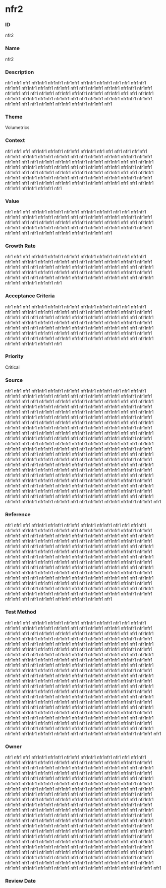 

# nfr2

### ID

nfr2

### Name

nfr2

### Description

nfr1 nfr1 nfr1 nfr1nfr1 nfr1nfr1 nfr1nfr1 nfr1nfr1 nfr1nfr1 nfr1 nfr1 nfr1nfr1 nfr1nfr1 nfr1nfr1 nfr1nfr1 nfr1nfr1 nfr1 nfr1 nfr1nfr1 nfr1nfr1 nfr1nfr1 nfr1nfr1 nfr1nfr1 nfr1 nfr1 nfr1nfr1 nfr1nfr1 nfr1nfr1 nfr1nfr1 nfr1nfr1 nfr1 nfr1 nfr1nfr1 nfr1nfr1 nfr1nfr1 nfr1nfr1 nfr1nfr1 nfr1 nfr1 nfr1nfr1 nfr1nfr1 nfr1nfr1 nfr1nfr1 nfr1nfr1 nfr1 nfr1 nfr1nfr1 nfr1nfr1 nfr1nfr1 nfr1nfr1 nfr1

### Theme


Volumetrics



### Context


nfr1 nfr1 nfr1 nfr1nfr1 nfr1nfr1 nfr1nfr1 nfr1nfr1 nfr1 nfr1 nfr1 nfr1 nfr1nfr1 nfr1nfr1 nfr1nfr1 nfr1nfr1 nfr1nfr1 nfr1 nfr1 nfr1nfr1 nfr1nfr1 nfr1nfr1 nfr1nfr1 nfr1nfr1 nfr1 nfr1 nfr1nfr1 nfr1nfr1 nfr1nfr1 nfr1nfr1 nfr1nfr1 nfr1 nfr1 nfr1nfr1 nfr1nfr1 nfr1nfr1 nfr1nfr1 nfr1nfr1 nfr1 nfr1 nfr1nfr1 nfr1nfr1 nfr1nfr1 nfr1nfr1 nfr1nfr1 nfr1 nfr1 nfr1nfr1 nfr1nfr1 nfr1nfr1 nfr1nfr1 nfr1nfr1 nfr1 nfr1 nfr1nfr1 nfr1nfr1 nfr1nfr1 nfr1nfr1 nfr1nfr1 nfr1 nfr1 nfr1nfr1 nfr1nfr1 nfr1nfr1 nfr1nfr1 nfr1nfr1 nfr1 nfr1 nfr1nfr1 nfr1nfr1 nfr1nfr1 nfr1nfr1 nfr1nfr1 nfr1 nfr1 nfr1nfr1 nfr1nfr1 nfr1nfr1 nfr1nfr1 nfr1



### Value


nfr1 nfr1 nfr1 nfr1nfr1 nfr1nfr1 nfr1nfr1 nfr1nfr1 nfr1nfr1 nfr1 nfr1 nfr1nfr1 nfr1nfr1 nfr1nfr1 nfr1nfr1 nfr1nfr1 nfr1 nfr1 nfr1nfr1 nfr1nfr1 nfr1nfr1 nfr1nfr1 nfr1nfr1 nfr1 nfr1 nfr1nfr1 nfr1nfr1 nfr1nfr1 nfr1nfr1 nfr1nfr1 nfr1 nfr1 nfr1nfr1 nfr1nfr1 nfr1nfr1 nfr1nfr1 nfr1nfr1 nfr1 nfr1 nfr1nfr1 nfr1nfr1 nfr1nfr1 nfr1nfr1 nfr1nfr1 nfr1 nfr1 nfr1nfr1 nfr1nfr1 nfr1nfr1 nfr1nfr1 nfr1



### Growth Rate


nfr1 nfr1 nfr1 nfr1nfr1 nfr1nfr1 nfr1nfr1 nfr1nfr1 nfr1nfr1 nfr1 nfr1 nfr1nfr1 nfr1nfr1 nfr1nfr1 nfr1nfr1 nfr1nfr1 nfr1 nfr1 nfr1nfr1 nfr1nfr1 nfr1nfr1 nfr1nfr1 nfr1nfr1 nfr1 nfr1 nfr1nfr1 nfr1nfr1 nfr1nfr1 nfr1nfr1 nfr1nfr1 nfr1 nfr1 nfr1nfr1 nfr1nfr1 nfr1nfr1 nfr1nfr1 nfr1nfr1 nfr1 nfr1 nfr1nfr1 nfr1nfr1 nfr1nfr1 nfr1nfr1 nfr1nfr1 nfr1 nfr1 nfr1nfr1 nfr1nfr1 nfr1nfr1 nfr1nfr1 nfr1nfr1 nfr1 nfr1 nfr1nfr1 nfr1nfr1 nfr1nfr1 nfr1nfr1 nfr1



### Acceptance Criteria


nfr1 nfr1 nfr1 nfr1nfr1 nfr1nfr1 nfr1nfr1 nfr1nfr1 nfr1nfr1 nfr1 nfr1 nfr1nfr1 nfr1nfr1 nfr1nfr1 nfr1nfr1 nfr1nfr1 nfr1 nfr1 nfr1nfr1 nfr1nfr1 nfr1nfr1 nfr1nfr1 nfr1nfr1 nfr1 nfr1 nfr1nfr1 nfr1nfr1 nfr1nfr1 nfr1nfr1 nfr1nfr1 nfr1 nfr1 nfr1nfr1 nfr1nfr1 nfr1nfr1 nfr1nfr1 nfr1nfr1 nfr1 nfr1 nfr1nfr1 nfr1nfr1 nfr1nfr1 nfr1nfr1 nfr1nfr1 nfr1 nfr1 nfr1nfr1 nfr1nfr1 nfr1nfr1 nfr1nfr1 nfr1nfr1 nfr1 nfr1 nfr1nfr1 nfr1nfr1 nfr1nfr1 nfr1nfr1 nfr1nfr1 nfr1 nfr1 nfr1nfr1 nfr1nfr1 nfr1nfr1 nfr1nfr1 nfr1nfr1 nfr1 nfr1 nfr1nfr1 nfr1nfr1 nfr1nfr1 nfr1nfr1 nfr1nfr1 nfr1 nfr1 nfr1nfr1 nfr1nfr1 nfr1nfr1 nfr1nfr1 nfr1



### Priority


Critical



### Source


nfr1 nfr1 nfr1 nfr1nfr1 nfr1nfr1 nfr1nfr1 nfr1nfr1 nfr1nfr1 nfr1 nfr1 nfr1nfr1 nfr1nfr1 nfr1nfr1 nfr1nfr1 nfr1nfr1 nfr1 nfr1 nfr1nfr1 nfr1nfr1 nfr1nfr1 nfr1nfr1 nfr1nfr1 nfr1 nfr1 nfr1nfr1 nfr1nfr1 nfr1nfr1 nfr1nfr1 nfr1nfr1 nfr1 nfr1 nfr1nfr1 nfr1nfr1 nfr1nfr1 nfr1nfr1 nfr1nfr1 nfr1 nfr1 nfr1nfr1 nfr1nfr1 nfr1nfr1 nfr1nfr1 nfr1nfr1 nfr1 nfr1 nfr1nfr1 nfr1nfr1 nfr1nfr1 nfr1nfr1 nfr1nfr1 nfr1 nfr1 nfr1nfr1 nfr1nfr1 nfr1nfr1 nfr1nfr1 nfr1nfr1 nfr1 nfr1 nfr1nfr1 nfr1nfr1 nfr1nfr1 nfr1nfr1 nfr1nfr1 nfr1 nfr1 nfr1nfr1 nfr1nfr1 nfr1nfr1 nfr1nfr1 nfr1nfr1 nfr1 nfr1 nfr1nfr1 nfr1nfr1 nfr1nfr1 nfr1nfr1 nfr1nfr1 nfr1 nfr1 nfr1nfr1 nfr1nfr1 nfr1nfr1 nfr1nfr1 nfr1nfr1 nfr1 nfr1 nfr1nfr1 nfr1nfr1 nfr1nfr1 nfr1nfr1 nfr1nfr1 nfr1 nfr1 nfr1nfr1 nfr1nfr1 nfr1nfr1 nfr1nfr1 nfr1nfr1 nfr1 nfr1 nfr1nfr1 nfr1nfr1 nfr1nfr1 nfr1nfr1 nfr1nfr1 nfr1 nfr1 nfr1nfr1 nfr1nfr1 nfr1nfr1 nfr1nfr1 nfr1nfr1 nfr1 nfr1 nfr1nfr1 nfr1nfr1 nfr1nfr1 nfr1nfr1 nfr1nfr1 nfr1 nfr1 nfr1nfr1 nfr1nfr1 nfr1nfr1 nfr1nfr1 nfr1nfr1 nfr1 nfr1 nfr1nfr1 nfr1nfr1 nfr1nfr1 nfr1nfr1 nfr1nfr1 nfr1 nfr1 nfr1nfr1 nfr1nfr1 nfr1nfr1 nfr1nfr1 nfr1nfr1 nfr1 nfr1 nfr1nfr1 nfr1nfr1 nfr1nfr1 nfr1nfr1 nfr1nfr1 nfr1 nfr1 nfr1nfr1 nfr1nfr1 nfr1nfr1 nfr1nfr1 nfr1nfr1 nfr1 nfr1 nfr1nfr1 nfr1nfr1 nfr1nfr1 nfr1nfr1 nfr1nfr1 nfr1 nfr1 nfr1nfr1 nfr1nfr1 nfr1nfr1 nfr1nfr1 nfr1nfr1 nfr1 nfr1 nfr1nfr1 nfr1nfr1 nfr1nfr1 nfr1nfr1 nfr1nfr1 nfr1 nfr1 nfr1nfr1 nfr1nfr1 nfr1nfr1 nfr1nfr1 nfr1nfr1 nfr1 nfr1 nfr1nfr1 nfr1nfr1 nfr1nfr1 nfr1nfr1 nfr1nfr1 nfr1 nfr1 nfr1nfr1 nfr1nfr1 nfr1nfr1 nfr1nfr1 nfr1nfr1 nfr1 nfr1 nfr1nfr1 nfr1nfr1 nfr1nfr1 nfr1nfr1 nfr1nfr1 nfr1 nfr1 nfr1nfr1 nfr1nfr1 nfr1nfr1 nfr1nfr1 nfr1nfr1 nfr1 nfr1 nfr1nfr1 nfr1nfr1 nfr1nfr1 nfr1nfr1 nfr1nfr1 nfr1 nfr1 nfr1nfr1 nfr1nfr1 nfr1nfr1 nfr1nfr1 nfr1nfr1 nfr1 nfr1 nfr1nfr1 nfr1nfr1 nfr1nfr1 nfr1nfr1 nfr1



### Reference


nfr1 nfr1 nfr1 nfr1nfr1 nfr1nfr1 nfr1nfr1 nfr1nfr1 nfr1nfr1 nfr1 nfr1 nfr1nfr1 nfr1nfr1 nfr1nfr1 nfr1nfr1 nfr1nfr1 nfr1 nfr1 nfr1nfr1 nfr1nfr1 nfr1nfr1 nfr1nfr1 nfr1nfr1 nfr1 nfr1 nfr1nfr1 nfr1nfr1 nfr1nfr1 nfr1nfr1 nfr1nfr1 nfr1 nfr1 nfr1nfr1 nfr1nfr1 nfr1nfr1 nfr1nfr1 nfr1nfr1 nfr1 nfr1 nfr1nfr1 nfr1nfr1 nfr1nfr1 nfr1nfr1 nfr1nfr1 nfr1 nfr1 nfr1nfr1 nfr1nfr1 nfr1nfr1 nfr1nfr1 nfr1nfr1 nfr1 nfr1 nfr1nfr1 nfr1nfr1 nfr1nfr1 nfr1nfr1 nfr1nfr1 nfr1 nfr1 nfr1nfr1 nfr1nfr1 nfr1nfr1 nfr1nfr1 nfr1nfr1 nfr1 nfr1 nfr1nfr1 nfr1nfr1 nfr1nfr1 nfr1nfr1 nfr1nfr1 nfr1 nfr1 nfr1nfr1 nfr1nfr1 nfr1nfr1 nfr1nfr1 nfr1nfr1 nfr1 nfr1 nfr1nfr1 nfr1nfr1 nfr1nfr1 nfr1nfr1 nfr1nfr1 nfr1 nfr1 nfr1nfr1 nfr1nfr1 nfr1nfr1 nfr1nfr1 nfr1nfr1 nfr1 nfr1 nfr1nfr1 nfr1nfr1 nfr1nfr1 nfr1nfr1 nfr1nfr1 nfr1 nfr1 nfr1nfr1 nfr1nfr1 nfr1nfr1 nfr1nfr1 nfr1nfr1 nfr1 nfr1 nfr1nfr1 nfr1nfr1 nfr1nfr1 nfr1nfr1 nfr1nfr1 nfr1 nfr1 nfr1nfr1 nfr1nfr1 nfr1nfr1 nfr1nfr1 nfr1nfr1 nfr1 nfr1 nfr1nfr1 nfr1nfr1 nfr1nfr1 nfr1nfr1 nfr1nfr1 nfr1 nfr1 nfr1nfr1 nfr1nfr1 nfr1nfr1 nfr1nfr1 nfr1nfr1 nfr1 nfr1 nfr1nfr1 nfr1nfr1 nfr1nfr1 nfr1nfr1 nfr1nfr1 nfr1 nfr1 nfr1nfr1 nfr1nfr1 nfr1nfr1 nfr1nfr1 nfr1nfr1 nfr1 nfr1 nfr1nfr1 nfr1nfr1 nfr1nfr1 nfr1nfr1 nfr1



### Test Method


nfr1 nfr1 nfr1 nfr1nfr1 nfr1nfr1 nfr1nfr1 nfr1nfr1 nfr1nfr1 nfr1 nfr1 nfr1nfr1 nfr1nfr1 nfr1nfr1 nfr1nfr1 nfr1nfr1 nfr1 nfr1 nfr1nfr1 nfr1nfr1 nfr1nfr1 nfr1nfr1 nfr1nfr1 nfr1 nfr1 nfr1nfr1 nfr1nfr1 nfr1nfr1 nfr1nfr1 nfr1nfr1 nfr1 nfr1 nfr1nfr1 nfr1nfr1 nfr1nfr1 nfr1nfr1 nfr1nfr1 nfr1 nfr1 nfr1nfr1 nfr1nfr1 nfr1nfr1 nfr1nfr1 nfr1nfr1 nfr1 nfr1 nfr1nfr1 nfr1nfr1 nfr1nfr1 nfr1nfr1 nfr1nfr1 nfr1 nfr1 nfr1nfr1 nfr1nfr1 nfr1nfr1 nfr1nfr1 nfr1nfr1 nfr1 nfr1 nfr1nfr1 nfr1nfr1 nfr1nfr1 nfr1nfr1 nfr1nfr1 nfr1 nfr1 nfr1nfr1 nfr1nfr1 nfr1nfr1 nfr1nfr1 nfr1nfr1 nfr1 nfr1 nfr1nfr1 nfr1nfr1 nfr1nfr1 nfr1nfr1 nfr1nfr1 nfr1 nfr1 nfr1nfr1 nfr1nfr1 nfr1nfr1 nfr1nfr1 nfr1nfr1 nfr1 nfr1 nfr1nfr1 nfr1nfr1 nfr1nfr1 nfr1nfr1 nfr1nfr1 nfr1 nfr1 nfr1nfr1 nfr1nfr1 nfr1nfr1 nfr1nfr1 nfr1nfr1 nfr1 nfr1 nfr1nfr1 nfr1nfr1 nfr1nfr1 nfr1nfr1 nfr1nfr1 nfr1 nfr1 nfr1nfr1 nfr1nfr1 nfr1nfr1 nfr1nfr1 nfr1nfr1 nfr1 nfr1 nfr1nfr1 nfr1nfr1 nfr1nfr1 nfr1nfr1 nfr1nfr1 nfr1 nfr1 nfr1nfr1 nfr1nfr1 nfr1nfr1 nfr1nfr1 nfr1nfr1 nfr1 nfr1 nfr1nfr1 nfr1nfr1 nfr1nfr1 nfr1nfr1 nfr1nfr1 nfr1 nfr1 nfr1nfr1 nfr1nfr1 nfr1nfr1 nfr1nfr1 nfr1nfr1 nfr1 nfr1 nfr1nfr1 nfr1nfr1 nfr1nfr1 nfr1nfr1 nfr1nfr1 nfr1 nfr1 nfr1nfr1 nfr1nfr1 nfr1nfr1 nfr1nfr1 nfr1nfr1 nfr1 nfr1 nfr1nfr1 nfr1nfr1 nfr1nfr1 nfr1nfr1 nfr1nfr1 nfr1 nfr1 nfr1nfr1 nfr1nfr1 nfr1nfr1 nfr1nfr1 nfr1nfr1 nfr1 nfr1 nfr1nfr1 nfr1nfr1 nfr1nfr1 nfr1nfr1 nfr1nfr1 nfr1 nfr1 nfr1nfr1 nfr1nfr1 nfr1nfr1 nfr1nfr1 nfr1nfr1 nfr1 nfr1 nfr1nfr1 nfr1nfr1 nfr1nfr1 nfr1nfr1 nfr1nfr1 nfr1 nfr1 nfr1nfr1 nfr1nfr1 nfr1nfr1 nfr1nfr1 nfr1nfr1 nfr1 nfr1 nfr1nfr1 nfr1nfr1 nfr1nfr1 nfr1nfr1 nfr1nfr1 nfr1 nfr1 nfr1nfr1 nfr1nfr1 nfr1nfr1 nfr1nfr1 nfr1nfr1 nfr1 nfr1 nfr1nfr1 nfr1nfr1 nfr1nfr1 nfr1nfr1 nfr1nfr1 nfr1 nfr1 nfr1nfr1 nfr1nfr1 nfr1nfr1 nfr1nfr1 nfr1nfr1 nfr1 nfr1 nfr1nfr1 nfr1nfr1 nfr1nfr1 nfr1nfr1 nfr1



### Owner

nfr1 nfr1 nfr1 nfr1nfr1 nfr1nfr1 nfr1nfr1 nfr1nfr1 nfr1nfr1 nfr1 nfr1 nfr1nfr1 nfr1nfr1 nfr1nfr1 nfr1nfr1 nfr1nfr1 nfr1 nfr1 nfr1nfr1 nfr1nfr1 nfr1nfr1 nfr1nfr1 nfr1nfr1 nfr1 nfr1 nfr1nfr1 nfr1nfr1 nfr1nfr1 nfr1nfr1 nfr1nfr1 nfr1 nfr1 nfr1nfr1 nfr1nfr1 nfr1nfr1 nfr1nfr1 nfr1nfr1 nfr1 nfr1 nfr1nfr1 nfr1nfr1 nfr1nfr1 nfr1nfr1 nfr1nfr1 nfr1 nfr1 nfr1nfr1 nfr1nfr1 nfr1nfr1 nfr1nfr1 nfr1nfr1 nfr1 nfr1 nfr1nfr1 nfr1nfr1 nfr1nfr1 nfr1nfr1 nfr1nfr1 nfr1 nfr1 nfr1nfr1 nfr1nfr1 nfr1nfr1 nfr1nfr1 nfr1nfr1 nfr1 nfr1 nfr1nfr1 nfr1nfr1 nfr1nfr1 nfr1nfr1 nfr1nfr1 nfr1 nfr1 nfr1nfr1 nfr1nfr1 nfr1nfr1 nfr1nfr1 nfr1nfr1 nfr1 nfr1 nfr1nfr1 nfr1nfr1 nfr1nfr1 nfr1nfr1 nfr1nfr1 nfr1 nfr1 nfr1nfr1 nfr1nfr1 nfr1nfr1 nfr1nfr1 nfr1nfr1 nfr1 nfr1 nfr1nfr1 nfr1nfr1 nfr1nfr1 nfr1nfr1 nfr1nfr1 nfr1 nfr1 nfr1nfr1 nfr1nfr1 nfr1nfr1 nfr1nfr1 nfr1nfr1 nfr1 nfr1 nfr1nfr1 nfr1nfr1 nfr1nfr1 nfr1nfr1 nfr1nfr1 nfr1 nfr1 nfr1nfr1 nfr1nfr1 nfr1nfr1 nfr1nfr1 nfr1nfr1 nfr1 nfr1 nfr1nfr1 nfr1nfr1 nfr1nfr1 nfr1nfr1 nfr1nfr1 nfr1 nfr1 nfr1nfr1 nfr1nfr1 nfr1nfr1 nfr1nfr1 nfr1nfr1 nfr1 nfr1 nfr1nfr1 nfr1nfr1 nfr1nfr1 nfr1nfr1 nfr1nfr1 nfr1 nfr1 nfr1nfr1 nfr1nfr1 nfr1nfr1 nfr1nfr1 nfr1nfr1 nfr1 nfr1 nfr1nfr1 nfr1nfr1 nfr1nfr1 nfr1nfr1 nfr1nfr1 nfr1 nfr1 nfr1nfr1 nfr1nfr1 nfr1nfr1 nfr1nfr1 nfr1nfr1 nfr1 nfr1 nfr1nfr1 nfr1nfr1 nfr1nfr1 nfr1nfr1 nfr1nfr1 nfr1 nfr1 nfr1nfr1 nfr1nfr1 nfr1nfr1 nfr1nfr1 nfr1nfr1 nfr1 nfr1 nfr1nfr1 nfr1nfr1 nfr1nfr1 nfr1nfr1 nfr1nfr1 nfr1 nfr1 nfr1nfr1 nfr1nfr1 nfr1nfr1 nfr1nfr1 nfr1nfr1 nfr1 nfr1 nfr1nfr1 nfr1nfr1 nfr1nfr1 nfr1nfr1 nfr1nfr1 nfr1 nfr1 nfr1nfr1 nfr1nfr1 nfr1nfr1 nfr1nfr1 nfr1nfr1 nfr1 nfr1 nfr1nfr1 nfr1nfr1 nfr1nfr1 nfr1nfr1 nfr1nfr1 nfr1 nfr1 nfr1nfr1 nfr1nfr1 nfr1nfr1 nfr1nfr1 nfr1nfr1 nfr1 nfr1 nfr1nfr1 nfr1nfr1 nfr1nfr1 nfr1nfr1 nfr1nfr1 nfr1 nfr1 nfr1nfr1 nfr1nfr1 nfr1nfr1 nfr1nfr1 nfr1


### Review Date



